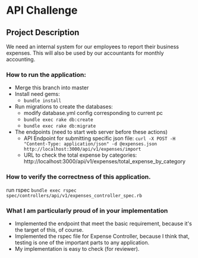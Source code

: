 # API Challenge

## Project Description

We need an internal system for our employees to report their business expenses. This will also be used by our accountants for monthly accounting.

### How to run the application:

- Merge this branch into master
- Install need gems:
  - `bundle install`
- Run migrations to create the databases:
  - modify database.yml config corresponding to current pc
  - `bundle exec rake db:create`
  - `bundle exec rake db:migrate`
- The endpoints (need to start web server before these actions)
  - API Endpoint for submitting specific json file: 
    `curl -X POST -H "Content-Type: application/json" -d @expenses.json http://localhost:3000/api/v1/expenses/import`
  - URL to check the total expense by categories: 
    http://localhost:3000/api/v1/expenses/total_expense_by_category

### How to verify the correctness of this application.
run rspec 
  `bundle exec rspec spec/controllers/api/v1/expenses_controller_spec.rb`

### What I am particularly proud of in your implementation
 - Implemented the endpoint that meet the basic requirement, because it's the target of this, of course.
 - Implemented the rspec file for Expense Controller, because I think that, testing is one of the important parts to any application.
 - My implementation is easy to check (for reviewer).
